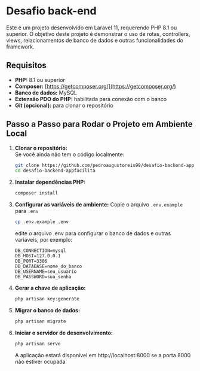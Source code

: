  # Desafio back-end

Este é um projeto desenvolvido em Laravel 11, requerendo PHP 8.1 ou superior. O objetivo deste projeto é demonstrar o uso de rotas, controllers, views, relacionamentos de banco de dados e outras funcionalidades do framework.

## Requisitos

- **PHP:** 8.1 ou superior  
- **Composer:** [https://getcomposer.org/](https://getcomposer.org/)  
- **Banco de dados:** MySQL
- **Extensão PDO do PHP:** habilitada para conexão com o banco  
- **Git (opcional):** para clonar o repositório  

## Passo a Passo para Rodar o Projeto em Ambiente Local

1. **Clonar o repositório:**  
   Se você ainda não tem o código localmente:
   ```bash
   git clone https://github.com/pedroaugustoreis99/desafio-backend-appfacilita.git
   cd desafio-backend-appfacilita
    ```

2. **Instalar dependências PHP:**
   ```bash
   composer install
   ```

3. **Configurar as variáveis de ambiente:**
   Copie o arquivo `.env.example` para `.env`
   ```bash
   cp .env.example .env
   ```
   edite o arquivo .env para configurar o banco de dados e outras variáveis, por exemplo:
   ```env
   DB_CONNECTION=mysql
   DB_HOST=127.0.0.1
   DB_PORT=3306
   DB_DATABASE=nome_do_banco
   DB_USERNAME=seu_usuario
   DB_PASSWORD=sua_senha
   ```

4. **Gerar a chave de aplicação:**
   ```bash
   php artisan key:generate
   ```

5. **Migrar o banco de dados:**
   ```bash
   php artisan migrate
   ```

6. **Iniciar o servidor de desenvolvimento:**
   ```bash
   php artisan serve
   ```
   A aplicação estará disponível em http://localhost:8000 se a porta 8000 não estiver ocupada